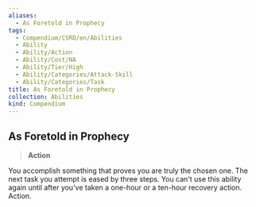 ```yaml
---
aliases:
  - As Foretold in Prophecy
tags:
  - Compendium/CSRD/en/Abilities
  - Ability
  - Ability/Action
  - Ability/Cost/NA
  - Ability/Tier/High
  - Ability/Categories/Attack-Skill
  - Ability/Categories/Task
title: As Foretold in Prophecy
collection: Abilities
kind: Compendium
---
```

## As Foretold in Prophecy  
>**Action**
  
You accomplish something that proves you are truly the chosen one. The next task you attempt is eased by three steps. You can't use this ability again until after you've taken a one-hour or a ten-hour recovery action. Action.